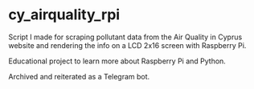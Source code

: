 # cy_airquality_rpi
Script I made for scraping pollutant data from the Air Quality in Cyprus website and rendering the info on a LCD 2x16 screen with Raspberry Pi.

Educational project to learn more about Raspberry Pi and Python.

Archived and reiterated as a Telegram bot.
